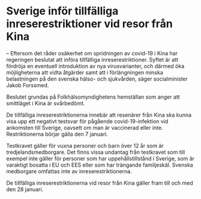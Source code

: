 # Sverige inför tillfälliga inreserestriktioner vid resor från Kina

– Eftersom det råder osäkerhet om spridningen av covid-19 i Kina har regeringen beslutat att införa tillfälliga inreserestriktioner. Syftet är att fördröja en eventuell introduktion av nya virusvarianter, och därmed öka möjligheterna att vidta åtgärder samt att i förlängningen minska belastningen på den svenska hälso- och sjukvården, säger socialminister Jakob Forssmed.

Beslutet grundas på Folkhälsomyndighetens hemställan som anger att smittläget i Kina är svårbedömt.

De tillfälliga inreserestriktionerna innebär att resenärer från Kina ska kunna visa upp ett negativt testsvar för pågående covid-19-infektion vid ankomsten till Sverige, oavsett om man är vaccinerad eller inte. Restriktionerna börjar gälla den 7 januari.

Testkravet gäller för vuxna personer och barn över 12 år som är tredjelandsmedborgare. Det finns vissa undantag från testkravet som till exempel inte gäller för personer som har uppehållstillstånd i Sverige, som är varaktigt bosatta i EU och EES eller som har trängande familjeskäl. Svenska medborgare omfattas inte av inreserestriktionerna.

De tillfälliga inreserestriktionerna vid resor från Kina gäller fram till och med den 28 januari.
